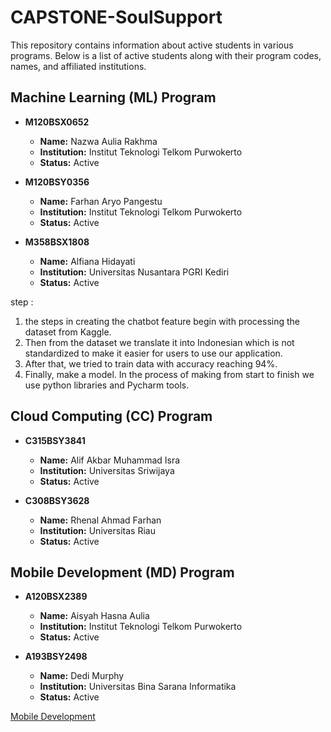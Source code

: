 # CAPSTONE-SoulSupport

This repository contains information about active students in various programs. Below is a list of active students along with their program codes, names, and affiliated institutions.

## Machine Learning (ML) Program

- **M120BSX0652**
  - **Name:** Nazwa Aulia Rakhma
  - **Institution:** Institut Teknologi Telkom Purwokerto
  - **Status:** Active

- **M120BSY0356**
  - **Name:** Farhan Aryo Pangestu
  - **Institution:** Institut Teknologi Telkom Purwokerto
  - **Status:** Active

- **M358BSX1808**
  - **Name:** Alfiana Hidayati
  - **Institution:** Universitas Nusantara PGRI Kediri
  - **Status:** Active

step :
1. the steps in creating the chatbot feature begin with processing the dataset from Kaggle. 
2. Then from the dataset we translate it into Indonesian which is not standardized to make it easier for users to use our application.
3. After that, we tried to train data with accuracy reaching 94%.
4. Finally, make a model. In the process of making from start to finish we use python libraries and Pycharm tools.


## Cloud Computing (CC) Program

- **C315BSY3841**
  - **Name:** Alif Akbar Muhammad Isra
  - **Institution:** Universitas Sriwijaya
  - **Status:** Active

- **C308BSY3628**
  - **Name:** Rhenal Ahmad Farhan
  - **Institution:** Universitas Riau
  - **Status:** Active

## Mobile Development (MD) Program

- **A120BSX2389**
  - **Name:** Aisyah Hasna Aulia
  - **Institution:** Institut Teknologi Telkom Purwokerto
  - **Status:** Active

- **A193BSY2498**
  - **Name:** Dedi Murphy
  - **Institution:** Universitas Bina Sarana Informatika
  - **Status:** Active

[Mobile Development](https://github.com/asyhasnaa/SoulSupport)

